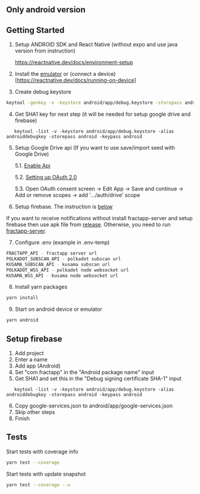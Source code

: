 ## Only android version

## Getting Started

1. Setup ANDROID SDK and React Native (without expo and use java version from instruction)
   
    https://reactnative.dev/docs/environment-setup
    
2. Install the [emulator](https://developer.android.com/studio/run/managing-avds) or (connect a device)[https://reactnative.dev/docs/running-on-device]
    
3. Create debug.keystore
```sh
keytool -genkey -v -keystore android/app/debug.keystore -storepass android -alias androiddebugkey -keypass android -keyalg RSA -keysize 2048 -validity 10000
```

4. Get SHA1 key for next step (it will be needed for setup google drive and firebase)
```
   keytool -list -v -keystore android/app/debug.keystore -alias androiddebugkey -storepass android -keypass android
```

5. Setup Google Drive api (If you want to use save/import seed with Google Drive) 
   
   5.1. [Enable Api](https://developers.google.com/drive/api/v3/enable-drive-api)
   
   5.2. [Setting up OAuth 2.0](https://support.google.com/cloud/answer/6158849?authuser=1#installedapplications&android&zippy=%2Cnative-applications)
   
   5.3. Open OAuth consent screen -> Edit App -> Save and continue -> Add or remove scopes -> add '.../auth/drive' scope 


6. Setup firebase. The instruction is [below](https://github.com/fractapp/fractapp#setup-firebase)

If you want to receive notifications without install fractapp-server and setup firebase then use apk file from [release](https://github.com/fractapp/fractapp/releases). Otherwise, you need to run [fractapp-server](https://github.com/fractapp/fractapp-server). 


7. Configure .env (example in .env-temp)
```sh
FRACTAPP_API - fractapp server url
POLKADOT_SUBSCAN_API - polkadot subscan url
KUSAMA_SUBSCAN_API - kusama subscan url
POLKADOT_WSS_API - polkadot node websocket url
KUSAMA_WSS_API - kusama node websocket url
```

8. Install yarn packages
```sh
yarn install
```

9. Start on android device or emulator
```sh
yarn android
```

## Setup firebase 

1. Add project
2. Enter a name
3. Add app (Android)
4. Set "com.fractapp" in the "Android package name" input
5. Get SHA1 and set this in the "Debug signing certificate SHA-1" input
```
   keytool -list -v -keystore android/app/debug.keystore -alias androiddebugkey -storepass android -keypass android
```
6. Copy google-services.json to android/app/google-services.json
7. Skip other steps
8. Finish

## Tests

Start tests with coverage info
```sh
yarn test --coverage
```

Start tests with update snapshot
```sh
yarn test --coverage --u
```
